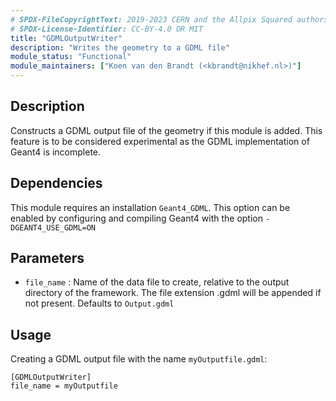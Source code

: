 ```yaml
---
# SPDX-FileCopyrightText: 2019-2023 CERN and the Allpix Squared authors
# SPDX-License-Identifier: CC-BY-4.0 OR MIT
title: "GDMLOutputWriter"
description: "Writes the geometry to a GDML file"
module_status: "Functional"
module_maintainers: ["Koen van den Brandt (<kbrandt@nikhef.nl>)"]
---
```


## Description
Constructs a GDML output file of the geometry if this module is added.
This feature is to be considered experimental as the GDML implementation of Geant4 is incomplete.

## Dependencies

This module requires an installation `Geant4_GDML`. This option can be enabled by configuring and compiling Geant4 with the option `-DGEANT4_USE_GDML=ON`

## Parameters
* `file_name` : Name of the data file to create, relative to the output directory of the framework. The file extension .gdml will be appended if not present. Defaults to `Output.gdml`

## Usage
Creating a GDML output file  with the name `myOutputfile.gdml`:

```
[GDMLOutputWriter]
file_name = myOutputfile
```
